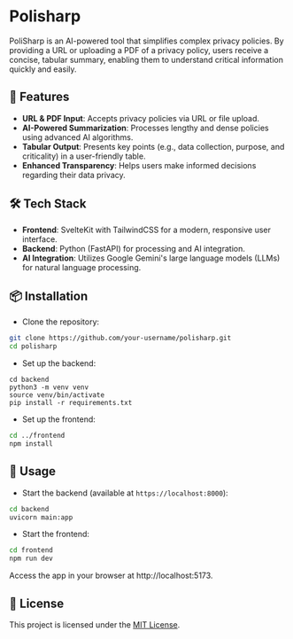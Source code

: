 # Polisharp

PoliSharp is an AI-powered tool that simplifies complex privacy policies. By providing a URL or uploading a PDF of a privacy policy, users receive a concise, tabular summary, enabling them to understand critical information quickly and easily.

## 🚀 Features
- **URL & PDF Input**: Accepts privacy policies via URL or file upload.
- **AI-Powered Summarization**: Processes lengthy and dense policies using advanced AI algorithms.
- **Tabular Output**: Presents key points (e.g., data collection, purpose, and criticality) in a user-friendly table.
- **Enhanced Transparency**: Helps users make informed decisions regarding their data privacy.

## 🛠️ Tech Stack
- **Frontend**: SvelteKit with TailwindCSS for a modern, responsive user interface.
- **Backend**: Python (FastAPI) for processing and AI integration.
- **AI Integration**: Utilizes Google Gemini's large language models (LLMs) for natural language processing.

## 📦 Installation
- Clone the repository:
```bash
git clone https://github.com/your-username/polisharp.git
cd polisharp
```
- Set up the backend:
```
cd backend
python3 -m venv venv
source venv/bin/activate
pip install -r requirements.txt
```
- Set up the frontend:
```bash
cd ../frontend
npm install
```
## 🚀 Usage
- Start the backend (available at `https://localhost:8000`):
```bash
cd backend
uvicorn main:app
```
- Start the frontend:
```bash
cd frontend
npm run dev
```
Access the app in your browser at http://localhost:5173.

## 📜 License
This project is licensed under the [MIT License](./LICENSE).